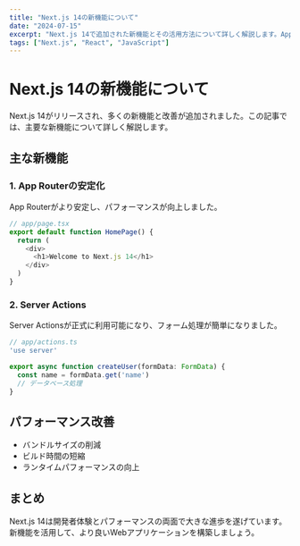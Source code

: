 ```yaml
---
title: "Next.js 14の新機能について"
date: "2024-07-15"
excerpt: "Next.js 14で追加された新機能とその活用方法について詳しく解説します。App Routerの改善点や新しいパフォーマンス最適化機能に注目。"
tags: ["Next.js", "React", "JavaScript"]
---
```


# Next.js 14の新機能について

Next.js 14がリリースされ、多くの新機能と改善が追加されました。この記事では、主要な新機能について詳しく解説します。

## 主な新機能

### 1. App Routerの安定化

App Routerがより安定し、パフォーマンスが向上しました。

```typescript
// app/page.tsx
export default function HomePage() {
  return (
    <div>
      <h1>Welcome to Next.js 14</h1>
    </div>
  )
}
```

### 2. Server Actions

Server Actionsが正式に利用可能になり、フォーム処理が簡単になりました。

```typescript
// app/actions.ts
'use server'

export async function createUser(formData: FormData) {
  const name = formData.get('name')
  // データベース処理
}
```

## パフォーマンス改善

- バンドルサイズの削減
- ビルド時間の短縮
- ランタイムパフォーマンスの向上

## まとめ

Next.js 14は開発者体験とパフォーマンスの両面で大きな進歩を遂げています。新機能を活用して、より良いWebアプリケーションを構築しましょう。
